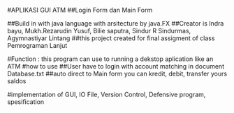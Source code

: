 #APLIKASI GUI ATM
##Login Form dan Main Form

##Build in with java language with arsitecture by java.FX
##Creator is Indra bayu, Mukh.Rezarudin Yusuf, Bilie saputra, Sindur R Sindurmas, Agymnastiyar Lintang
##this project created for final assigment of class Pemrograman Lanjut

#Function : this program can use to running a dekstop aplication like an ATM
#how to use
##User have to login with account matching in document Database.txt
##auto direct to Main form you can kredit, debit, transfer yours saldos

#implementation of GUI, IO File, Version Control, Defensive program, spesification
